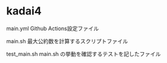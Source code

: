 # kadai4

  main.yml
    Github Actions設定ファイル

  main.sh
    最大公約数を計算するスクリプトファイル

  test_main.sh
    main.sh の挙動を確認するテストを記したファイル
